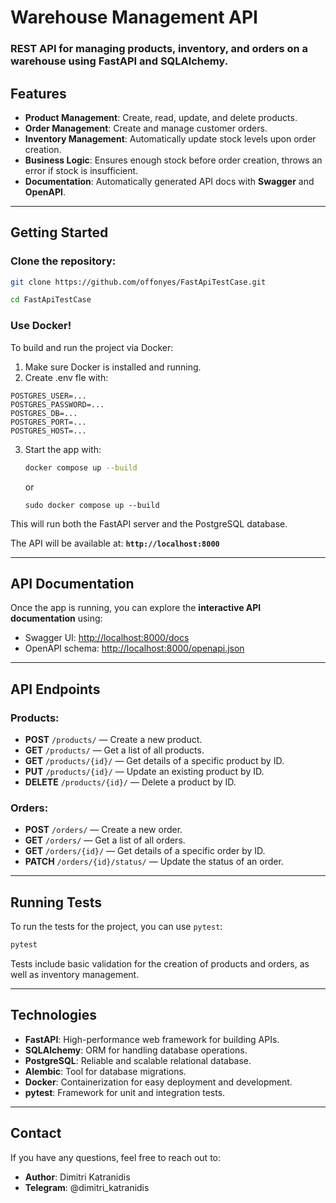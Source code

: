 # Warehouse Management API

### REST API for managing products, inventory, and orders on a warehouse using **FastAPI** and **SQLAlchemy**.

## Features

- **Product Management**: Create, read, update, and delete products.
- **Order Management**: Create and manage customer orders.
- **Inventory Management**: Automatically update stock levels upon order creation.
- **Business Logic**: Ensures enough stock before order creation, throws an error if stock is insufficient.
- **Documentation**: Automatically generated API docs with **Swagger** and **OpenAPI**.

---


##  Getting Started

### Clone the repository:
```bash
git clone https://github.com/offonyes/FastApiTestCase.git
```
```bash
cd FastApiTestCase
```


###  Use Docker!

To build and run the project via Docker:

1. Make sure Docker is installed and running.
2. Create .env fle with:
```plaintext
POSTGRES_USER=...
POSTGRES_PASSWORD=...
POSTGRES_DB=...
POSTGRES_PORT=...
POSTGRES_HOST=...
```
3. Start the app with:
   ```bash
   docker compose up --build
   ```
   or
   ```
   sudo docker compose up --build
   ```

This will run both the FastAPI server and the PostgreSQL database.

The API will be available at: **`http://localhost:8000`**

---

## API Documentation

Once the app is running, you can explore the **interactive API documentation** using:

- Swagger UI: [http://localhost:8000/docs](http://localhost:8000/docs)
- OpenAPI schema: [http://localhost:8000/openapi.json](http://localhost:8000/openapi.json)

---

##  API Endpoints

### **Products:**
- **POST** `/products/` — Create a new product.
- **GET** `/products/` — Get a list of all products.
- **GET** `/products/{id}/` — Get details of a specific product by ID.
- **PUT** `/products/{id}/` — Update an existing product by ID.
- **DELETE** `/products/{id}/` — Delete a product by ID.

### **Orders:**
- **POST** `/orders/` — Create a new order.
- **GET** `/orders/` — Get a list of all orders.
- **GET** `/orders/{id}/` — Get details of a specific order by ID.
- **PATCH** `/orders/{id}/status/` — Update the status of an order.

---

## Running Tests

To run the tests for the project, you can use `pytest`:

```bash
pytest
```

Tests include basic validation for the creation of products and orders, as well as inventory management.

---

## Technologies

- **FastAPI**: High-performance web framework for building APIs.
- **SQLAlchemy**: ORM for handling database operations.
- **PostgreSQL**: Reliable and scalable relational database.
- **Alembic**: Tool for database migrations.
- **Docker**: Containerization for easy deployment and development.
- **pytest**: Framework for unit and integration tests.

---

##  Contact

If you have any questions, feel free to reach out to:

- **Author**: Dimitri Katranidis
- **Telegram**: @dimitri_katranidis

